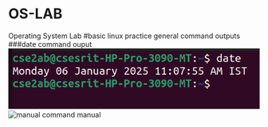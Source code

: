 # OS-LAB
Operating System Lab
#basic linux practice
general command outputs
###date command ouput
![date command output](date.png)
![manual command manual](datemanual.png)
